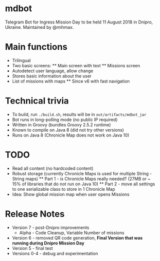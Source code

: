 # mdbot
Telegram Bot for Ingress Mission Day to be held 11 August 2018 in Dnipro, Ukraine.
Maintained by @mihmax.

# Main functions

* Trilingual
* Two basic screens:
** Main screen with text
** Missions screen
* Autodetect user language, allow change
* Stores basic information about the user
* List of missions with maps
** Since v6 with fast navigation

# Technical trivia

* To build, run `./build.sh`, results will be in `out/artifacts/mdbot_jar`
* Bot runs in long-polling mode (no public IP required)
* Written in Groovy (bundles Groovy 2.5.2 runtime)
* Known to compile on Java 8 (did not try other versions)
* Runs on Java 8 (Chronicle Map does not work on Java 10)

# TODO

* Read all content (no hardcoded content)
* Robust storage (currently Chronicle Maps is used for multiple String - String maps)
** Part 1 - is Chronicle Maps really needed? (27MB or ~ 15% of libraries that do not run on Java 10)
** Part 2 - move all settings to one serializable class to store in 1 Chronicle Map
* Idea: Show global mission map when user opens Missions

# Release Notes

* Version 7 - post-Dnipro improvements
  * Alpha - Code Cleanup, Variable Number of missions
* Version 6 - removed QR code generation, **Final Version that was running during Dnipro Mission Day**
* Version 5 - final test
* Versions 0-4 - debug and experimentation